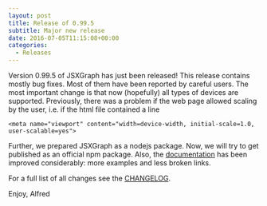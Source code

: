 ```yaml
---
layout: post
title: Release of 0.99.5
subtitle: Major new release
date: 2016-07-05T11:15:08+00:00
categories:
  - Releases
---
```

Version 0.99.5 of JSXGraph has just been released! This release contains mostly bug fixes. Most of them have been reported by careful users. The most important change is that now (hopefully) all types of devices are supported. Previously, there was a problem if the web page allowed scaling by the user, i.e. if the html file contained a line

    <meta name="viewport" content="width=device-width, initial-scale=1.0, user-scalable=yes">
    
Further, we prepared JSXGraph as a nodejs package. Now, we will try to get published as an official npm package.
Also, the [documentation](http://jsxgraph.uni-bayreuth.de/docs) has been improved considerably: more examples and less broken links.
    
For a full list of all changes see the [CHANGELOG](https://github.com/jsxgraph/jsxgraph/blob/master/CHANGELOG.md).

Enjoy, Alfred

